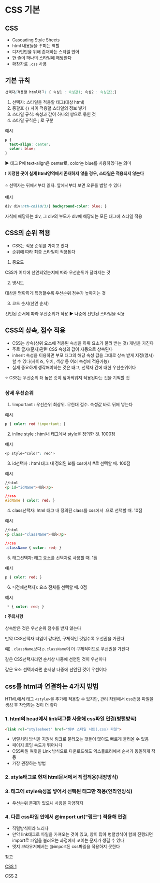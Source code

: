 # CSS 기본

## CSS
- Cascading Style Sheets
- html 내용들을 꾸미는 역할
- 디자인만을 위해 존재하는 스타일 언어
- 한 줄이 하나의 스타일에 해당한다
- 확장자로 `.css` 사용

## 기본 규칙

```css
선택자(적용할 html태그) { 속성1 : 속성값1; 속성2 : 속성값2;}
``` 

1. 선택자: 스타일을 적용할 태그(대상 html)
2. 중괄호 `{}` 사이 적용할 스타일의 정보 넣기
3. 스타일 규칙: 속성과 값이 하나의 쌍으로 묶인 것
4. 스타일 규칙은 ; 로 구분 

예시
```css
p {
  text-align: center; 
  color: blue;
} 
```
▶️ 태그 P에 text-align은 center로, color는 blue를 사용하겠다는 의미


❗ __지정한 곳이 실제 html영역에서 존재하지 않을 경우, 스타일은 적용되지 않는다__


​⭐ 선택자는 뒤에서부터 읽자. 앞에서부터 보면 오류를 범할 수 있다

예시
```css
div div:nth-child(3){ background-color: blue; }
``` 
자식에 해당하는 div, 그 div의 부모가 div에 해당되는 모든 태그에 스타일 적용

## CSS의 순위 적용

- CSS는 적용 순위를 가지고 있다
- 순위에 따라 최종 스타일이 적용된다

1. 중요도

CSS가 어디에 선언되었는지에 따라 우선순위가 달라지는 것

2. 명시도 

대상을 명확하게 특정할수록 우선순위 점수가 높아지는 것

3. 코드 순서(선언 순서)

선언된 순서에 따라 우선순위가 적용
▶️ 나중에 선언된 스타일을 적용

## CSS의 상속, 점수 적용

- CSS는 상속(상위 요소에 적용된 속성을 하위 요소가 물려 받는 것) 개념을 가진다
- 주로 글자(문자)관련 CSS 속성의 값이 자동으로 상속된다
- inherit 속성을 이용하면 부모 태그의 해당 속성 값을 그대로 상속 받게 지정(명시)할 수 있다(사이즈, 위치, 색상 등 여러 속성에 적용가능)
- 실제 중요하게 생각해야하는 것은 태그, 선택자 간에 대한 우선순위이다

⭐ CSS는 우선순위 더 높은 것이 덮어씌워져 적용된다는 것을 기억할 것


### 상세 우선순위

1. !important : 우선순위 최상위. 무한대 점수. 속성값 바로 뒤에 넣는다

예시
```css
p { color: red !important; }
```

2. inline style : html내 태그에서 style을 정의한 것. 1000점

예시
```css
<p style="color": red">
``` 

3. id선택자 : html 태그 내 정의된 id를 css에서 #로 선택할 때. 100점

예시
```html
//html
<p id="idName">내용</p> 
```
```css
//css 
#idName { color: red; }
```

4. class선택자: html 태그 내 정의된 class를 css에서 .으로 선택할 때. 10점

예시
```html 
//html
<p class="className">내용</p>
```

```css
//css 
.className { color: red; }
```

5. 태그선택자: 태그 요소를 선택자로 사용할 때. 1점

예시
```css
p { color: red; }
```

6. `*`(전체선택자): 요소 전체를 선택할 때. 0점

예시 
```css
 * { color: red; }
```

❗ __주의사항__

상속받은 것은 우선순위 점수를 받지 않는다

만약 CSS선택자 타입이 같다면, 구체적인 것일수록 우선권을 가진다

예) `.className`보다 `p.className`이 더 구체적이므로 우선권을 가진다

같은 CSS선택자라면 순서상 나중에 선언된 것이 우선이다

같은 요소 선택자라면 순서상 나중에 선언된 것이 우선이다


## css를 html과 연결하는 4가지 방법

HTML에서 태그 `<style>`을 추가해 적용할 수 있지만, 관리 차원에서 css전용 파일을 생성 후 작업하는 것이 더 좋다

### 1. html의 head에서 link태그를 사용해 css파일 연결(병렬방식)

```html
<link rel="stylesheet" href="외부 스타일 시트(.css) 파일">
```

- 병렬처리 방식을 지원해 링크로 불러오는 것들이 많아도 빠르게 불러올 수 있음
- 페이지 로딩 속도가 뛰어나다
- CSS파일 여럿을 Link 방식으로 다운로드해도 익스플로러에서 순서가 동일하게 작동
- 가장 권장하는 방법
​
### 2. style태그로 현재 html문서에서 직접적용(내장방식)

### 3. 태그에 style속성을 넣어서 선택된 태그만 적용(인라인방식)

- 우선순위 문제가 있으니 사용을 지양하자

### ​4. 다른 css파일 안에서 @import url("링크") 적용해 연결

- 직렬방식이라 느리다
- 만약 link태그로 파일을 가져오는 것이 있고, 양이 많아 병렬방식이 함께 진행되면 import로 파일을 불러오는 과정에서 꼬이는 문제가 생길 수 있다
- 엣지 브라우저에서는 @import된 css파일을 적용하지 못한다

참고

[CSS 1](https://developer.mozilla.org/ko/docs/Web/CSS/Specificity)

[CSS 2](https://blogpack.tistory.com/1021)